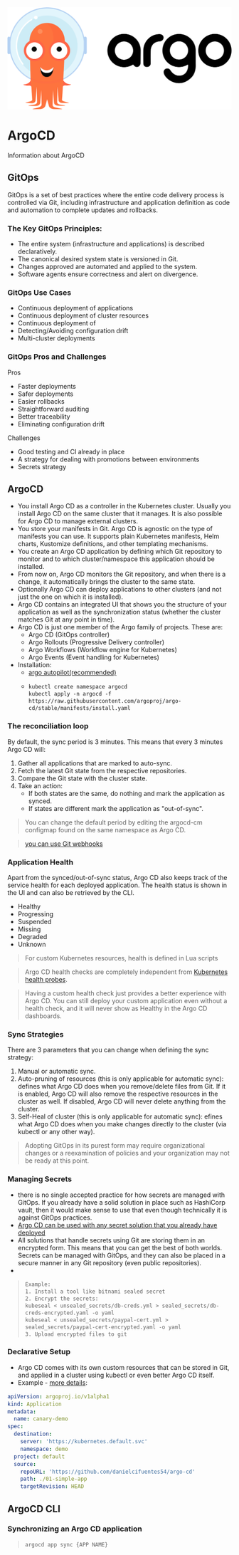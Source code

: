 <img src="icons/argo.svg" />

# ArgoCD
Information about ArgoCD

## GitOps

GitOps is a set of best practices where the entire code delivery process is controlled via Git, including infrastructure and application definition as code and automation to complete updates and rollbacks.

### The Key GitOps Principles:

* The entire system (infrastructure and applications) is described declaratively.
* The canonical desired system state is versioned in Git.
* Changes approved are automated and applied to the system.
* Software agents ensure correctness and alert on divergence.

### GitOps Use Cases

* Continuous deployment of applications
* Continuous deployment of cluster resources
* Continuous deployment of  
* Detecting/Avoiding configuration drift
* Multi-cluster deployments

### GitOps Pros and Challenges

Pros
* Faster deployments
* Safer deployments
* Easier rollbacks
* Straightforward auditing
* Better traceability
* Eliminating configuration drift

Challenges

* Good testing and CI already in place
* A strategy for dealing with promotions between environments
* Secrets strategy

## ArgoCD

* You install Argo CD as a controller in the Kubernetes cluster. Usually you install Argo CD on the same cluster that it manages. It is also possible for Argo CD to manage external clusters.
* You store your manifests in Git. Argo CD is agnostic on the type of manifests you can use. It supports plain Kubernetes manifests, Helm charts, Kustomize definitions, and other templating mechanisms.
* You create an Argo CD application by defining which Git repository to monitor and to which cluster/namespace this application should be installed.
* From now on, Argo CD monitors the Git repository, and when there is a change, it automatically brings the cluster to the same state.
* Optionally Argo CD can deploy applications to other clusters (and not just the one on which it is installed).
* Argo CD contains an integrated UI that shows you the structure of your application as well as the synchronization status (whether the cluster matches Git at any point in time).
* Argo CD is just one member of the Argo family of projects. These are:
  * Argo CD (GitOps controller)
  * Argo Rollouts (Progressive Delivery controller)
  * Argo Workflows (Workflow engine for Kubernetes)
  * Argo Events (Event handling for Kubernetes)
* Installation: 
  * [argo autopilot(recommended)](https://github.com/argoproj-labs/argocd-autopilot) 
  * ```
    kubectl create namespace argocd
    kubectl apply -n argocd -f https://raw.githubusercontent.com/argoproj/argo-cd/stable/manifests/install.yaml 
    ```
###  The reconciliation loop

By default, the sync period is 3 minutes. This means that every 3 minutes Argo CD will:

1. Gather all applications that are marked to auto-sync.
2. Fetch the latest Git state from the respective repositories.
3. Compare the Git state with the cluster state.
4. Take an action:
   * If both states are the same, do nothing and mark the application as synced.
   * If states are different mark the application as "out-of-sync".

>You can change the default period by editing the argocd-cm configmap found on the same namespace as Argo CD.

>[you can use Git webhooks](https://argo-cd.readthedocs.io/en/stable/operator-manual/webhook/)

###  Application Health

Apart from the synced/out-of-sync status, Argo CD also keeps track of the service health for each deployed application. The health status is shown in the UI and can also be retrieved by the CLI.

* Healthy
* Progressing
* Suspended
* Missing
* Degraded
* Unknown

> For custom Kubernetes resources, health is defined in Lua scripts


> Argo CD health checks are completely independent from [Kubernetes health probes](https://kubernetes.io/docs/tasks/configure-pod-container/configure-liveness-readiness-startup-probes/).

>Having a custom health check just provides a better experience with Argo CD. You can still deploy your custom application even without a health check, and it will never show as Healthy in the Argo CD dashboards.

###  Sync Strategies

There are 3 parameters that you can change when defining the sync strategy:
1. Manual or automatic sync.
2. Auto-pruning of resources (this is only applicable for automatic sync): defines what Argo CD does when you remove/delete files from Git. If it is enabled, Argo CD will also remove the respective resources in the cluster as well. If disabled, Argo CD will never delete anything from the cluster.
3. Self-Heal of cluster (this is only applicable for automatic sync): efines what Argo CD does when you make changes directly to the cluster (via kubectl or any other way).

> Adopting GitOps in its purest form may require organizational changes or a reexamination of policies and your organization may not be ready at this point.

###  Managing Secrets

* there is no single accepted practice for how secrets are managed with GitOps. If you already have a solid solution in place such as HashiCorp vault, then it would make sense to use that even though technically it is against GitOps practices.
* [Argo CD can be used with any secret solution that you already have deployed](https://argo-cd.readthedocs.io/en/stable/operator-manual/secret-management/)
* All solutions that handle secrets using Git are storing them in an encrypted form. This means that you can get the best of both worlds. Secrets can be managed with GitOps, and they can also be placed in a secure manner in any Git repository (even public repositories).
* 
> ```
> Example:
> 1. Install a tool like bitnami sealed secret
> 2. Encrypt the secrets:
> kubeseal < unsealed_secrets/db-creds.yml > sealed_secrets/db-creds-encrypted.yaml -o yaml
> kubeseal < unsealed_secrets/paypal-cert.yml > sealed_secrets/paypal-cert-encrypted.yaml -o yaml
> 3. Upload encrypted files to git
>```

###  Declarative Setup

* Argo CD comes with its own custom resources that can be stored in Git, and applied in a cluster using kubectl or even better Argo CD itself.
* Example - [more details](https://argo-cd.readthedocs.io/en/stable/operator-manual/declarative-setup/):

```yaml
apiVersion: argoproj.io/v1alpha1
kind: Application
metadata:
  name: canary-demo
spec:
  destination:
    server: 'https://kubernetes.default.svc' 
    namespace: demo
  project: default
  source:
    repoURL: 'https://github.com/danielcifuentes54/argo-cd'
    path: ./01-simple-app
    targetRevision: HEAD
```


## ArgoCD CLI

### Synchronizing an Argo CD application
> ``` 
> argocd app sync {APP NAME}
> ```
